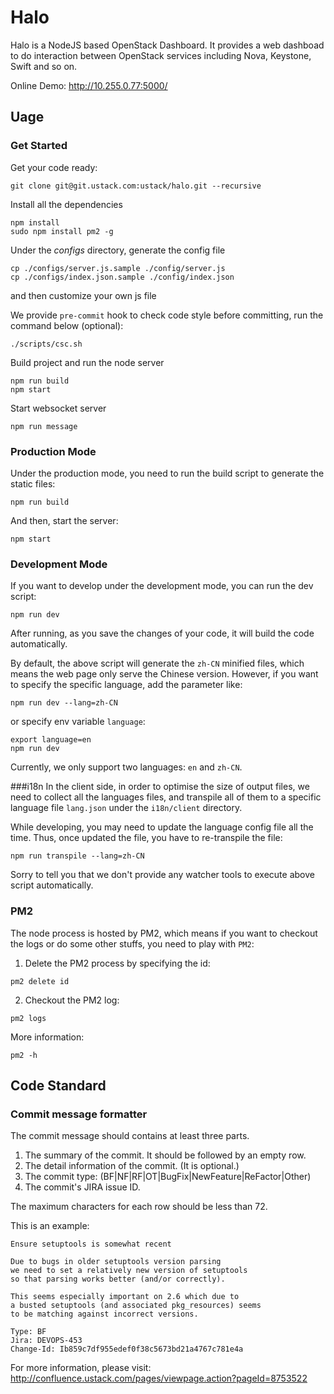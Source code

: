 # Halo
Halo is a NodeJS based OpenStack Dashboard. It provides a web dashboad to do interaction between OpenStack services including Nova, Keystone, Swift and so on.

Online Demo: http://10.255.0.77:5000/


## Uage

### Get Started

Get your code ready:
```
git clone git@git.ustack.com:ustack/halo.git --recursive
```

Install all the dependencies
```
npm install
sudo npm install pm2 -g
```

Under the *configs* directory, generate the config file
```
cp ./configs/server.js.sample ./config/server.js
cp ./configs/index.json.sample ./config/index.json
```
and then customize your own js file

We provide `pre-commit` hook to check code style before committing, run the command below (optional):
```
./scripts/csc.sh
```

Build project and run the node server
```
npm run build
npm start
```

Start websocket server
```
npm run message
```

### Production Mode
Under the production mode, you need to run the build script to generate the static files:
```
npm run build
```
And then, start the server:
```
npm start
```

### Development Mode
If you want to develop under the development mode, you can run the dev script:
```
npm run dev
```
After running, as you save the changes of your code, it will build the code automatically.

By default, the above script will generate the `zh-CN` minified files, which means the web page only serve the Chinese version. However, if you want to specify the specific language, add the parameter like:
```
npm run dev --lang=zh-CN
```
or specify env variable `language`:
```
export language=en
npm run dev
```
Currently, we only support two languages: `en` and `zh-CN`.

###i18n
In the client side, in order to optimise the size of output files, we need to collect all the languages files, and transpile all of them to a specific language file `lang.json` under the `i18n/client` directory.

While developing, you may need to update the language config file all the time.
Thus, once updated the file, you have to re-transpile the file:
```
npm run transpile --lang=zh-CN
```
Sorry to tell you that we don't provide any watcher tools to execute above script automatically.

### PM2
The node process is hosted by PM2, which means if you want to checkout the logs or do some other stuffs, you need to play with `PM2`:

1. Delete the PM2 process by specifying the id:
```
pm2 delete id
```

2. Checkout the PM2 log:
```
pm2 logs
```

More information:
```
pm2 -h
```


## Code Standard

### Commit message formatter

The commit message should contains at least three parts.

1. The summary of the commit. It should be followed by an empty row.
2. The detail information of the commit. (It is optional.)
3. The commit type: (BF|NF|RF|OT|BugFix|NewFeature|ReFactor|Other)
4. The commit's JIRA issue ID.

The maximum characters for each row should be less than 72.

This is an example:
```
Ensure setuptools is somewhat recent
 
Due to bugs in older setuptools version parsing
we need to set a relatively new version of setuptools
so that parsing works better (and/or correctly).

This seems especially important on 2.6 which due to
a busted setuptools (and associated pkg_resources) seems
to be matching against incorrect versions.

Type: BF
Jira: DEVOPS-453
Change-Id: Ib859c7df955edef0f38c5673bd21a4767c781e4a
```

For more information, please visit: http://confluence.ustack.com/pages/viewpage.action?pageId=8753522
